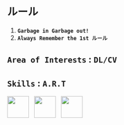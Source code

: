 # `ルール`

1. **`Garbage in Garbage out!`**
2. **`Always Remember the 1st ルール`**

## `Area of Interests` : `DL/CV`

## `Skills` : `A.R.T`

<img height="50" width="50" src="https://avatars.githubusercontent.com/u/4673648?s=200&v=4" /> &nbsp; <!-- Arch -->
<img height="50" width="50" src="https://www.nicepng.com/png/full/308-3084680_rust-programming-language-rust-programming-language-logo.png" />  <!-- Rust -->&nbsp;
<img height="50" width="50" src="https://avatars.githubusercontent.com/u/21003710?s=200&v=4" /> &nbsp; <!-- PyTorch -->
